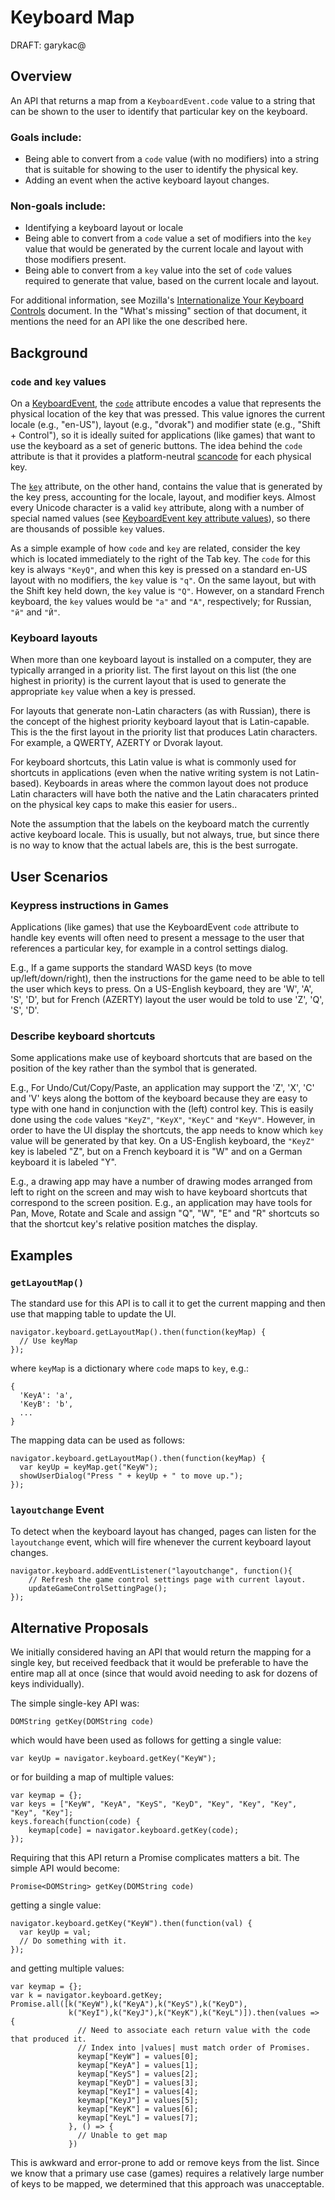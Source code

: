 # Keyboard Map

DRAFT: garykac@

## Overview

An API that returns a map from a `KeyboardEvent.code` value to a string that can be shown
to the user to identify that particular key on the keyboard.
 
### Goals include:

* Being able to convert from a `code` value (with no modifiers) into a string that
	is suitable for showing to the user to identify the physical key.
* Adding an event when the active keyboard layout changes.

### Non-goals include:

* Identifying a keyboard layout or locale
* Being able to convert from a `code` value a set of modifiers into the `key` value that
	would be generated by the current locale and layout with those modifiers present.
* Being able to convert from a `key` value into the set of `code` values required to
	generate that value, based on the current locale and layout.

For additional information, see Mozilla's
[Internationalize Your Keyboard Controls](https://hacks.mozilla.org/2017/03/internationalize-your-keyboard-controls/)
document. In the "What's missing" section of that document, it mentions the need for an
API like the one described here.

## Background

### `code` and `key` values

On a [KeyboardEvent](https://w3c.github.io/uievents/#idl-keyboardevent),
the [`code`](https://w3c.github.io/uievents/#dom-keyboardevent-code) attribute encodes
a value that represents the physical location of the key that was pressed. This value ignores
the current locale (e.g., "en-US"), layout (e.g., "dvorak") and modifier state (e.g., "Shift + Control"),
so it is ideally suited for applications (like games) that want to use the keyboard as a set of
generic buttons. The idea behind the `code` attribute is that it provides a platform-neutral
[scancode](https://en.wikipedia.org/wiki/Scancode) for each physical key.

The [`key`](https://w3c.github.io/uievents/#dom-keyboardevent-key) attribute, on the other hand,
contains the value that is generated by the key press, accounting for the locale, layout, and modifier
keys. Almost every Unicode character is a valid `key` attribute, along with a number of special
named values (see [KeyboardEvent key attribute values](https://w3c.github.io/uievents-key/#key-attr-values)),
so there are thousands of possible `key` values.

As a simple example of how `code` and `key` are related, consider the key which is located immediately
to the right of the Tab key. The `code` for this key is always `"KeyQ"`, and when this key is pressed on a
standard en-US layout with no modifiers, the `key` value is `"q"`. On the same layout, but with the
Shift key held down, the `key` value is `"Q"`. However, on a standard French keyboard, the `key` values
would be `"a"` and `"A"`, respectively; for Russian, `"й"` and `"Й"`.

### Keyboard layouts

When more than one keyboard layout is installed on a computer, they are typically arranged
in a priority list. The first layout on this list (the one highest in priority) is the
current layout that is used to generate the appropriate `key` value when a key is pressed.

For layouts that generate non-Latin characters (as with Russian), there is the concept of
the highest priority keyboard layout that is Latin-capable. This is the the first layout
in the priority list that produces Latin characters. For example, a QWERTY,
AZERTY or Dvorak layout.

For keyboard shortcuts, this Latin value is what is commonly used for shortcuts in
applications (even when the native writing system is not Latin-based). Keyboards in areas
where the common layout does not produce Latin
characters will have both the native and the Latin characaters printed on the 
physical key caps to make this easier for users..

Note the assumption that the labels on the keyboard match the currently active keyboard
locale. This is usually, but not always, true, but since there is no way to know that the actual labels
are, this is the best surrogate.

## User Scenarios

### Keypress instructions in Games

Applications (like games) that use the KeyboardEvent `code` attribute to handle key events will often
need to present a message to the user that references a particular key, for example in a
control settings dialog.

E.g., If a game supports the standard WASD keys (to move up/left/down/right), then the instructions for
the game need to be able to tell the user which keys to press. On a US-English keyboard, they are
'W', 'A', 'S', 'D', but for French (AZERTY) layout the user would be told to use 'Z', 'Q', 'S', 'D'.

### Describe keyboard shortcuts

Some applications make use of keyboard shortcuts that are based on the position of the key
rather than the symbol that is generated.

E.g., For Undo/Cut/Copy/Paste, an application may support the 'Z', 'X', 'C' and 'V' keys
along the bottom of the keyboard because they are easy to type with one hand in conjunction
with the (left) control key. This is easily done using the `code` values `"KeyZ"`, `"KeyX"`,
`"KeyC"` and `"KeyV"`. However, in order to have the UI display the shortcuts, the app needs to know
which `key` value will be generated by that key. On a US-English keyboard, the `"KeyZ"`
key is labeled "Z", but on a French keyboard it is "W" and on a German keyboard it is 
labeled "Y".

E.g., a drawing app may have a number of drawing modes arranged from left to right on the
screen and may wish to have keyboard shortcuts that correspond to the screen position.
E.g., an application may have tools for Pan, Move, Rotate and Scale and assign "Q", "W",
"E" and "R" shortcuts so that the shortcut key's relative position matches the display.

## Examples

### `getLayoutMap()`

The standard use for this API is to call it to get the current mapping and then use that
mapping table to update the UI.

```
navigator.keyboard.getLayoutMap().then(function(keyMap) {
  // Use keyMap
});
```

where `keyMap` is a dictionary where `code` maps to `key`, e.g.:

```
{
  'KeyA': 'a',
  'KeyB': 'b',
  ...
}
```

The mapping data can be used as follows:

```
navigator.keyboard.getLayoutMap().then(function(keyMap) {
  var keyUp = keyMap.get("KeyW");
  showUserDialog("Press " + keyUp + " to move up.");
});
```

### `layoutchange` Event

To detect when the keyboard layout has changed, pages can listen for the `layoutchange` event,
which will fire whenever the current keyboard layout changes.

```
navigator.keyboard.addEventListener("layoutchange", function(){
	// Refresh the game control settings page with current layout.
	updateGameControlSettingPage();
});
```

## Alternative Proposals

We initially considered having an API that would return the mapping for a single key, but
received feedback that it would be preferable to have the entire map all at once (since
that would avoid needing to ask for dozens of keys individually).

The simple single-key API was:

```
DOMString getKey(DOMString code)
```

which would have been used as follows for getting a single value:

```
var keyUp = navigator.keyboard.getKey("KeyW");
```

or for building a map of multiple values:

```
var keymap = {};
var keys = ["KeyW", "KeyA", "KeyS", "KeyD", "Key", "Key", "Key", "Key", "Key"];
keys.foreach(function(code) {
	keymap[code] = navigator.keyboard.getKey(code);
});
```

Requiring that this API return a Promise complicates matters a bit. The simple API 
would become:

```
Promise<DOMString> getKey(DOMString code)
```

getting a single value:

```
navigator.keyboard.getKey("KeyW").then(function(val) {
  var keyUp = val;
  // Do something with it.
});
```

and getting multiple values:

```
var keymap = {};
var k = navigator.keyboard.getKey;
Promise.all([k("KeyW"),k("KeyA"),k("KeyS"),k("KeyD"),
             k("KeyI"),k("KeyJ"),k("KeyK"),k("KeyL")]).then(values => {
               // Need to associate each return value with the code that produced it.
               // Index into |values| must match order of Promises.
               keymap["KeyW"] = values[0];
               keymap["KeyA"] = values[1];
               keymap["KeyS"] = values[2];
               keymap["KeyD"] = values[3];
               keymap["KeyI"] = values[4];
               keymap["KeyJ"] = values[5];
               keymap["KeyK"] = values[6];
               keymap["KeyL"] = values[7];
             }, () => {
               // Unable to get map
             })
```

This is awkward and error-prone to add or remove keys from the list.
Since we know that a primary use case (games) requires a relatively large number of 
keys to be mapped, we determined that this approach was unacceptable.
